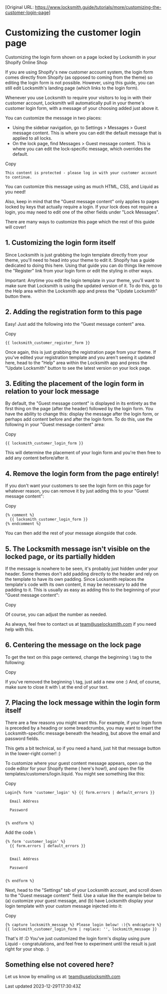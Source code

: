 [Original URL: https://www.locksmith.guide/tutorials/more/customizing-the-customer-login-page]

# Customizing the customer login page

Customizing the login form shown on a page locked by Locksmith in your Shopify Online Shop

If you are using Shopify's new customer account system, the login form comes directly from Shopify (as opposed to coming from the theme) so editing the login form is not possible. However, using this guide, you can still edit Locksmith's landing page (which links to the login form).

Whenever you use Locksmith to require your visitors to log in with their customer account, Locksmith will automatically pull in your theme's customer login form, with a message of your choosing added just above it.

You can customize the message in two places:

- Using the sidebar navigation, go to Settings \> Messages \> Guest message content. This is where you can edit the default message that is applied to all locks.
- On the lock page, find Messages \> Guest message content. This is where you can edit the lock-specific message, which overrides the default.

Copy

    This content is protected - please log in with your customer account to continue.

You can customize this message using as much HTML, CSS, and Liquid as you need!

Also, keep in mind that the "Guest message content" only applies to pages locked by keys that actually require a login. If your lock does not require a login, you may need to edit one of the other fields under "Lock Messages".

There are many ways to customize this page which the rest of this guide will cover!

## 1. Customizing the login form itself

Since Locksmith is just grabbing the login template directly from your theme, you'll need to head into your theme to edit it. Shopify has a guide dedicated to doing this here. Using that guide you can do things like remove the "Register" link from your login form or edit the styling in other ways.

Important: Anytime you edit the login template in your theme, you'll want to make sure that Locksmith is using the updated version of it. To do this, go to the Help area within the Locksmith app and press the "Update Locksmith" button there.

## 2. Adding the registration form to this page

Easy! Just add the following into the "Guest message content" area.

Copy

    {{ locksmith_customer_register_form }}

Once again, this is just grabbing the registration page from your theme. If you've edited your registration template and you aren't seeing it updated here, head to the "Help" area within the Locksmith app and press the "Update Locksmith" button to see the latest version on your lock page.

## 3. Editing the placement of the login form in relation to your lock message

By default, the "Guest message content" is displayed in its entirety as the first thing on the page (after the header) followed by the login form. You have the ability to change this: display the message after the login form, or perhaps add content before and after the login form. To do this, use the following in your "Guest message content" area:

Copy

    {{ locksmith_customer_login_form }}

This will determine the placement of your login form and you're then free to add any content before/after it.

## 4. Remove the login form from the page entirely!

If you don't want your customers to see the login form on this page for whatever reason, you can remove it by just adding this to your "Guest message content":

Copy

    {% comment %}
      {{ locksmith_customer_login_form }}
    {% endcomment %}

You can then add the rest of your message alongside that code.

## 5. The Locksmith message isn't visible on the locked page, or its partially hidden

If the message is nowhere to be seen, it's probably just hidden under your header. Some themes don't add padding directly to the header and rely on the template to have its own padding. Since Locksmith replaces the template's code with its own content, it may be necessary to add the padding to it. This is usually as easy as adding this to the beginning of your "Guest message content":

Copy

    

Of course, you can adjust the number as needed.

As always, feel free to contact us at team@uselocksmith.com if you need help with this.

## 6. Centering the message on the lock page

To get the text on this page centered, change the beginning \ tag to the following:

Copy

    

If you've removed the beginning \ tag, just add a new one :) And, of course, make sure to close it with \ at the end of your text.

## 7. Placing the lock message within the login form itself

There are a few reasons you might want this. For example, if your login form is preceded by a heading or some breadcrumbs, you may want to insert the Locksmith-specific message beneath the heading, but above the email and password fields.

This gets a bit technical, so if you need a hand, just hit that message button in the lower-right corner! :)

To customize where your guest content message appears, open up the code editor for your Shopify theme ( here's how!), and open the file templates/customers/login.liquid. You might see something like this:

Copy

    Login{% form 'customer_login' %} {{ form.errors | default_errors }}
    
      Email Address
      
      Password
      
      
    {% endform %}

Add the code \
    
    {% form 'customer_login' %}
      {{ form.errors | default_errors }}
    
    
      Email Address
      
      Password
      
      
    {% endform %}

Next, head to the "Settings" tab of your Locksmith account, and scroll down to the "Guest message content" field. Use a value like the example below to (a) customize your guest message, and (b) have Locksmith display your login template with your custom message injected into it:

Copy

    {% capture locksmith_message %} Please login below! :){% endcapture %}{{ locksmith_customer_login_form | replace: '', locksmith_message }}

That's it! :D You've just customized the login form's display using pure Liquid - congratulations, and feel free to experiment until the result is just right for your shop. :)

## Something else not covered here?

Let us know by emailing us at: team@uselocksmith.com

Last updated 2023-12-29T17:30:43Z